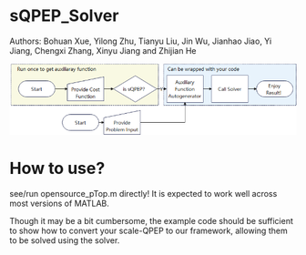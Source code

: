 # sQPEP_Solver
Authors: Bohuan Xue, Yilong Zhu, Tianyu Liu, Jin Wu, Jianhao Jiao, Yi Jiang, Chengxi Zhang, Xinyu Jiang and Zhijian He

![wow](https://raw.githubusercontent.com/byronsit/sQPEP_Solver/main/cover.png "wow")


# How to use?
see/run opensource_pTop.m directly! It is expected to work well across most versions of MATLAB.

Though it may be a bit cumbersome, the example code should be sufficient to show how to convert your scale-QPEP to our framework, allowing them to be solved using the solver.
